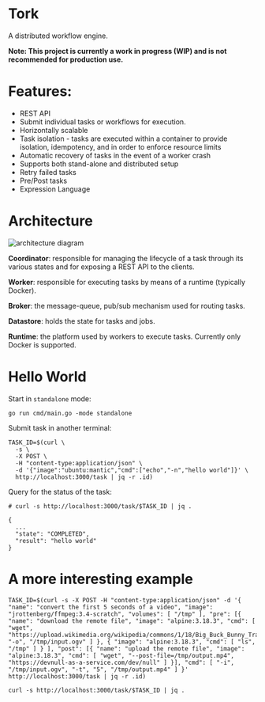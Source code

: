 # Tork

A distributed workflow engine.

**Note: This project is currently a work in progress (WIP) and is not recommended for production use.**

# Features:

- REST API
- Submit individual tasks or workflows for execution.
- Horizontally scalable
- Task isolation - tasks are executed within a container to provide isolation, idempotency, and in order to enforce resource limits
- Automatic recovery of tasks in the event of a worker crash
- Supports both stand-alone and distributed setup
- Retry failed tasks
- Pre/Post tasks
- Expression Language

# Architecture

![architecture diagram](arch.png)

**Coordinator**: responsible for managing the lifecycle of a task through its various states and for exposing a REST API to the clients.

**Worker**: responsible for executing tasks by means of a runtime (typically Docker).

**Broker**: the message-queue, pub/sub mechanism used for routing tasks.

**Datastore**: holds the state for tasks and jobs.

**Runtime**: the platform used by workers to execute tasks. Currently only Docker is supported.

# Hello World

Start in `standalone` mode:

```
go run cmd/main.go -mode standalone
```

Submit task in another terminal:

```
TASK_ID=$(curl \
  -s \
  -X POST \
  -H "content-type:application/json" \
  -d '{"image":"ubuntu:mantic","cmd":["echo","-n","hello world"]}' \
  http://localhost:3000/task | jq -r .id)
```

Query for the status of the task:

```
# curl -s http://localhost:3000/task/$TASK_ID | jq .

{
  ...
  "state": "COMPLETED",
  "result": "hello world"
}
```

# A more interesting example

```
TASK_ID=$(curl -s -X POST -H "content-type:application/json" -d '{ "name": "convert the first 5 seconds of a video", "image": "jrottenberg/ffmpeg:3.4-scratch", "volumes": [ "/tmp" ], "pre": [{ "name": "download the remote file", "image": "alpine:3.18.3", "cmd": [ "wget", "https://upload.wikimedia.org/wikipedia/commons/1/18/Big_Buck_Bunny_Trailer_1080p.ogv", "-o", "/tmp/input.ogv" ] }, { "image": "alpine:3.18.3", "cmd": [ "ls", "/tmp" ] } ], "post": [{ "name": "upload the remote file", "image": "alpine:3.18.3", "cmd": [ "wget", "--post-file=/tmp/output.mp4", "https://devnull-as-a-service.com/dev/null" ] }], "cmd": [ "-i", "/tmp/input.ogv", "-t", "5", "/tmp/output.mp4" ] }' http://localhost:3000/task | jq -r .id)
```

```
curl -s http://localhost:3000/task/$TASK_ID | jq .
```
